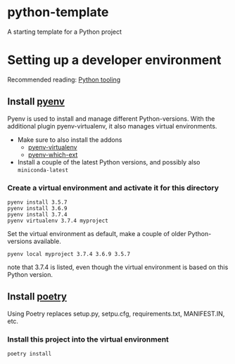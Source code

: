 # python-template
A starting template for a Python project

# Setting up a developer environment

Recommended reading: [Python tooling](https://medium.com/georgian-impact-blog/python-tooling-makes-a-project-tick-181d567eea44)

## Install [pyenv](https://github.com/pyenv/pyenv)
Pyenv is used to install and manage different Python-versions. With the additional plugin pyenv-virtualenv, it also manages virtual environments.

- Make sure to also install the addons
  * [pyenv-virtualenv](https://github.com/pyenv/pyenv-virtualenv)
  * [pyenv-which-ext](https://github.com/pyenv/pyenv-which-ext)
- Install a couple of the latest Python versions, and possibly also `miniconda-latest`

### Create a virtual environment and activate it for this directory
```
pyenv install 3.5.7
pyenv install 3.6.9
pyenv install 3.7.4
pyenv virtualenv 3.7.4 myproject
```

Set the virtual environment as default, make a couple of older Python-versions available.
```
pyenv local myproject 3.7.4 3.6.9 3.5.7
```
note that 3.7.4 is listed, even though the virtual environment is based on this Python version.


## Install [poetry](https://github.com/sdispater/poetry)
Using Poetry replaces setup.py, setpu.cfg, requirements.txt, MANIFEST.IN, etc.

### Install this project into the virtual environment
```
poetry install
```

